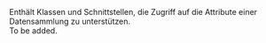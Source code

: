 <Namespace Name="Microsoft.ServiceFabric.Data.Collections">
  <Docs>
    <summary>Enthält Klassen und Schnittstellen, die Zugriff auf die Attribute einer Datensammlung zu unterstützen.</summary> 
    <remarks>To be added.</remarks>
  </Docs>
</Namespace>

